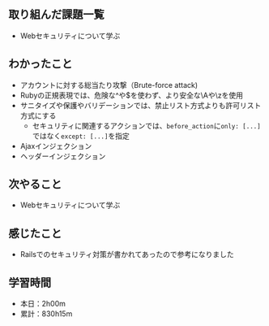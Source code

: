 ## 取り組んだ課題一覧
- Webセキュリティについて学ぶ
## わかったこと
- アカウントに対する総当たり攻撃（Brute-force attack)
- Rubyの正規表現では、危険な^や$を使わず、より安全な\Aや\zを使用
- サニタイズや保護やバリデーションでは、禁止リスト方式よりも許可リスト方式にする
  - セキュリティに関連するアクションでは、`before_action`に`only: [...]`ではなく`except: [...]`を指定
- Ajaxインジェクション
- ヘッダーインジェクション
## 次やること
- Webセキュリティについて学ぶ
## 感じたこと
- Railsでのセキュリティ対策が書かれてあったので参考になりました
## 学習時間
- 本日：2h00m
- 累計：830h15m
